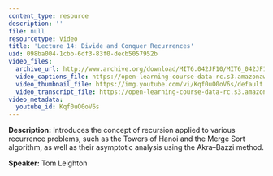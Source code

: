 ```yaml
---
content_type: resource
description: ''
file: null
resourcetype: Video
title: 'Lecture 14: Divide and Conquer Recurrences'
uid: 098ba004-1cbb-6df3-83f0-decb5057952b
video_files:
  archive_url: http://www.archive.org/download/MIT6.042JF10/MIT6_042JF10_lec14_300k.mp4
  video_captions_file: https://open-learning-course-data-rc.s3.amazonaws.com/6-042j-mathematics-for-computer-science-fall-2010/94dd474e985150f9b8fcb4f7b5545dd8_Kqf0uO0oV6s.vtt
  video_thumbnail_file: https://img.youtube.com/vi/Kqf0uO0oV6s/default.jpg
  video_transcript_file: https://open-learning-course-data-rc.s3.amazonaws.com/6-042j-mathematics-for-computer-science-fall-2010/fa1c71923e2802c8415a16fadb541bb0_Kqf0uO0oV6s.pdf
video_metadata:
  youtube_id: Kqf0uO0oV6s
---
```


**Description:** Introduces the concept of recursion applied to various recurrence problems, such as the Towers of Hanoi and the Merge Sort algorithm, as well as their asymptotic analysis using the Akra–Bazzi method.

**Speaker:** Tom Leighton